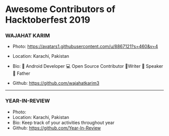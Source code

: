 # Awesome Contributors of Hacktoberfest 2019

### WAJAHAT KARIM
- Photo: https://avatars1.githubusercontent.com/u/8867121?s=460&v=4
- Location: Karachi, Pakistan
- Bio: 📱 Android Developer 
        💻 Open Source Contributor 
          📝Writer 
             🎤 Speaker 
                 👶 Father 

- Github: https://github.com/wajahatkarim3

-----------

### YEAR-IN-REVIEW
- Photo: 
- Location: Karachi, Pakistan
- Bio: Keep track of your activities throughout year
- Github: https://github.com/Year-In-Review
